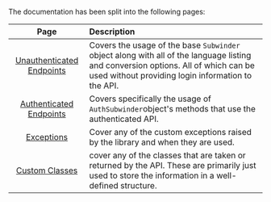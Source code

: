The documentation has been split into the following pages:

| Page | Description |
| :---: | :--- |
| [Unauthenticated Endpoints](https://github.com/LovecraftianHorror/subwinder/wiki/Unauthenticated-Endpoints) | Covers the usage of the base `Subwinder` object along with all of the language listing and conversion options. All of which can be used without providing login information to the API. |
| [Authenticated Endpoints](https://github.com/LovecraftianHorror/subwinder/wiki/Authenticated-Endpoints) | Covers specifically the usage of `AuthSubwinder`object's methods that use the authenticated API. |
| [Exceptions](https://github.com/LovecraftianHorror/subwinder/wiki/Exceptions) | Cover any of the custom exceptions raised by the library and when they are used. |
| [Custom Classes](https://github.com/LovecraftianHorror/subwinder/wiki/Custom-Classes) |  cover any of the classes that are taken or returned by the API. These are primarily just used to store the information in a well-defined structure. |
